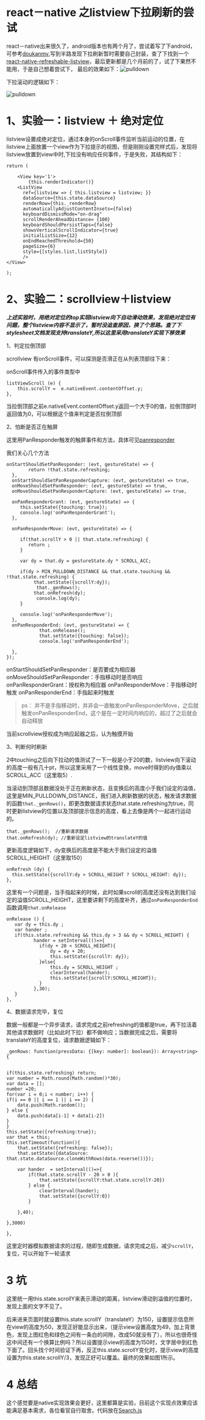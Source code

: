 # react－native 之listview下拉刷新的尝试 

react－native出来很久了，android版本也有两个月了，尝试着写了下android，可参考[doukanmv](https://github.com/changfuguo/doukanmv),写到半路发现下拉刷新暂时需要自己封装，查了下找到一个[react-native-refreshable-listview](https://github.com/jsdf/react-native-refreshable-listview)，最后更新都是几个月前的了，试了下果然不能用，于是自己想着尝试下，
最后的效果如下：![pulldown](https://raw.githubusercontent.com/changfuguo/doukanmv/master/temp/pulldown.gif)

  下拉滚动的逻辑如下：
  
  
![pulldown](https://raw.githubusercontent.com/changfuguo/doukanmv/master/temp/logic_for_pulldown.jpg)



# 1、实验一：listview ＋ 绝对定位

listview设置成绝对定位，通过本身的onScroll事件监听当前运动的位置，在listview上面放置一个view作为下拉提示的视图，但是刚刚设置完样式后，发现将listview放置到view中时,下拉没有响应任何事件，于是失败，其结构如下：

	return (

        <View key='1'>
            {this.renderIndicator()}
        <ListView
          ref={listview => { this.listview = listview; }}
          dataSource={this.state.dataSource}
          renderRow={this._renderRow}
          automaticallyAdjustContentInsets={false}
          keyboardDismissMode="on-drag"
          scrollRenderAheadDistance= {100}
          keyboardShouldPersistTaps={false}
          showsVerticalScrollIndicator={true}
          initialListSize={12}
          onEndReachedThreshold={50}
          pageSize={6}
          style={[styles.list,listStyle]}
          />
    </View>

    );
    
# 2、实验二：scrollview＋listview

***上述实验时，用绝对定位的top实现listview向下自动滑动效果，发现绝对定位有问题，整个listview内容不显示了，暂时没追查原因，换了个思路。查了下stylesheet文档发现支持translateY,所以这里采用translateY实现下移效果***

1、判定拉倒顶部

scrollview 有onScroll事件，可以探测是否滑正在从列表顶部往下来：

onScroll事件传入的事件类型中

  	listViewScroll (e) {
    	this.scrollY =  e.nativeEvent.contentOffset.y;
  	},
  	
  	
当拉倒顶部之前e.nativeEvent.contentOffset.y返回一个大于0的值，拉倒顶部时返回值为0，可以根据这个值来判定是否拉倒顶部
  	
 2、怕断是否正在触屏
 
 这里用PanResponder触发的触屏事件和方法，具体可见[panresponder](http://facebook.github.io/react-native/docs/panresponder.html#content)
 
 
 我们关心几个方法
 
 
 	onStartShouldSetPanResponder: (evt, gestureState) => {
        	return !that.state.refreshing;
      },
      onStartShouldSetPanResponderCapture: (evt, gestureState) => true,
      onMoveShouldSetPanResponder: (evt, gestureState) => true,
      onMoveShouldSetPanResponderCapture: (evt, gestureState) => true,

      onPanResponderGrant: (evt, gestureState) => {
         this.setState({touching: true});
         console.log('onPanResponderGrant');
      },
     
      onPanResponderMove: (evt, gestureState) => {

         if(that.scrollY > 0 || that.state.refreshing) {
            return ;
         }

         var dy = that.dy = gestureState.dy * SCROLL_ACC;

         if(dy > MIN_PULLDOWN_DISTANCE && that.state.touching && !that.state.refreshing) {
              that.setState({scrollY:dy});
               that._genRows();
              that.onRefresh(dy);
               console.log(dy);
         }

         console.log('onPanResponderMove');
      },
      onPanResponderEnd: (evt, gestureState) => {
                that.onRelease();
                that.setState({touching: false});
                console.log('onPanResponderEnd');

      },
    });

 onStartShouldSetPanResponder：是否要成为相应器
 onMoveShouldSetPanResponder：手指移动时是否响应
 onPanResponderGrant：授权称为相应器
 onPanResponderMove：手指移动时触发
 onPanResponderEnd：手指起来时触发
 
 
 > ps： 并不是手指移动时，并非会一直触发onPanResponderMove，之后就触发onPanResponderEnd，这个是在一定时间内响应的，超过了之后就会自动释放
 
 当前scrollview授权成为响应起器之后，认为触摸开始
 
 3、判断何时刷新
 
2中touching之后向下拉动的值测试了一下一般是小于20的数，listview向下滚动的高度一般有几十pt，所以这里采用了一个线性变换，move时得到的dy值乘以SCROLL_ACC（这里取5）.
 
当滚动到顶部且数据没处于正在刷新状态，且变换后的高度小于我们设定的溢值，这里是MIN_PULLDOWN_DISTANCE，我们进入刷新数据的状态，触发请求数据的函数`that._genRows()`，即更改数据请求状态that.state.refreshing为true，同时更新listview的位置以及顶部提示信息的高度，看上去像是两个一起进行运动的。
 
	that._genRows();  //重新请求数据
    that.onRefresh(dy); //重新设定listview的translateY的值
 
更新高度逻辑如下，dy变换后的高度是不能大于我们设定的溢值SCROLL_HEIGHT（这里取150）


	onRefresh (dy) {
      this.setState({scrollY:dy > SCROLL_HEIGHT ? SCROLL_HEIGHT: dy});
	},
	
	
这里有一个问题是，当手指起来的时候，此时如果scroll的高度还没有达到我们设定的溢值SCROLL_HEIGHT，这里要讲剩下的高度补齐，通过`onPanResponderEnd`函数调用`that.onRelease`

	onRelease () {
       var dy = this.dy ;
       var hander ;
       if(this.state.refreshing && this.dy > 3 && dy < SCROLL_HEIGHT) {
              hander = setInterval(()=>{
                if(dy + 20 < SCROLL_HEIGHT){
                    dy = dy + 20;
                    this.setState({scrollY: dy});
                }else{
                    this.dy = SCROLL_HEIGHT ;
                    clearInterval(hander);
                    this.setState({scrollY:SCROLL_HEIGHT});
                }
              },30);
       }
	},
	
4、数据请求完毕，复位

数据一般都是一个异步请求，请求完成之前refreshing的值都是true，再下拉活着其他请求数据时（比如此时下拉）都不做响应；当数据完成之后，需要将translateY的高度复位，请求数据逻辑如下：



	_genRows: function(pressData: {[key: number]: boolean}): Array<string> {


    if(this.state.refreshing) return;
    var number = Math.round(Math.random()*30);
    var data = [];
    number =20;
    for(var i = 0;i < number; i++) {
    if(i == 0 || i == 1 || i == 2) {
        data.push(Math.random());
    } else {
        data.push(data[i-1] + data[i-2])
    }
    }
    this.setState({refreshing:true});
    var that = this;
    this.setTimeout(function(){
        that.setState({refreshing: false});
        that.setState({dataSource: that.state.dataSource.cloneWithRows(data.reverse())});

        var hander  = setInterval(()=>{
            if(that.state.scrollY - 20 > 0 ){
                that.setState({scrollY:that.state.scrollY-20})
            } else {
                clearInterval(hander);
                that.setState({scrollY:0})
            }

        },40);

    },3000)

	},
 
 这里定时器模拟数据请求的过程，随即生成数据，请求完成之后，减少`scrollY`，复位，可以开始下一轮请求
 
 
 
# 3 坑

这里统一用this.state.scrollY来表示滑动的距离，listview滑动到溢值的位置时，发现上面的文字不见了。

后来进来页面时就设置this.state.scrollY（translateY）为150，设置提示信息所在view的高度为50，发现正好能显示出来，（提示view设置高度为49，加上背景色，发现上图红色和绿色之间有一条白的间隙，改成50就没有了），所以也很奇怪这中间还有一个换算比例吗？所以设置提示view的高度为150时，文字居中到红色下面了。回头找个时间验证下再，反正this.state.scrollY变化时，提示view的高度设置为this.state.scrollY/3，发现正好可以覆盖。最终的效果如图1所示。


# 4 总结 

这个感觉要是native实现效果会更好，这里都算是实验，目前这个实现点效果应该能满足基本需求，各位看官自行取舍。代码放在[Search.js]()
